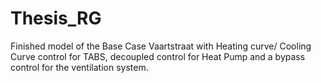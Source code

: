 # Thesis_RG

Finished model of the Base Case Vaartstraat with Heating curve/ Cooling Curve control for TABS, decoupled control for Heat Pump and a bypass control for the ventilation system.

